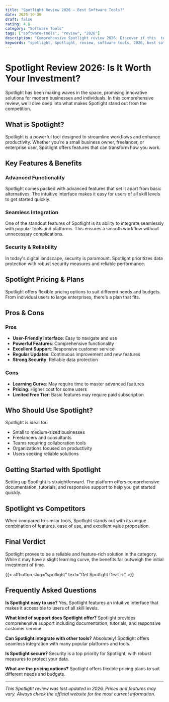 ```yaml
---
title: "Spotlight Review 2026 – Best Software Tools?"
date: 2025-10-30
draft: false
rating: 4.8
category: "Software Tools"
tags: ["software-tools", "review", "2026"]
description: "Comprehensive Spotlight review 2026. Discover if this  tool is the best choice for your needs."
keywords: "spotlight, Spotlight, review, software tools, 2026, best software tools"
---
```


# Spotlight Review 2026: Is It Worth Your Investment?

Spotlight has been making waves in the  space, promising innovative solutions for modern businesses and individuals. In this comprehensive review, we'll dive deep into what makes Spotlight stand out from the competition.

## What is Spotlight?

Spotlight is a powerful  tool designed to streamline workflows and enhance productivity. Whether you're a small business owner, freelancer, or enterprise user, Spotlight offers features that can transform how you work.

## Key Features & Benefits

### Advanced Functionality
Spotlight comes packed with advanced features that set it apart from basic alternatives. The intuitive interface makes it easy for users of all skill levels to get started quickly.

### Seamless Integration
One of the standout features of Spotlight is its ability to integrate seamlessly with popular tools and platforms. This ensures a smooth workflow without unnecessary complications.

### Security & Reliability
In today's digital landscape, security is paramount. Spotlight prioritizes data protection with robust security measures and reliable performance.

## Spotlight Pricing & Plans

Spotlight offers flexible pricing options to suit different needs and budgets. From individual users to large enterprises, there's a plan that fits.

## Pros & Cons

### Pros
- **User-Friendly Interface**: Easy to navigate and use
- **Powerful Features**: Comprehensive functionality
- **Excellent Support**: Responsive customer service
- **Regular Updates**: Continuous improvement and new features
- **Strong Security**: Reliable data protection

### Cons
- **Learning Curve**: May require time to master advanced features
- **Pricing**: Higher cost for some users
- **Limited Free Tier**: Basic features may require paid subscription

## Who Should Use Spotlight?

Spotlight is ideal for:
- Small to medium-sized businesses
- Freelancers and consultants
- Teams requiring collaboration tools
- Organizations focused on productivity
- Users seeking reliable  solutions

## Getting Started with Spotlight

Setting up Spotlight is straightforward. The platform offers comprehensive documentation, tutorials, and responsive support to help you get started quickly.

## Spotlight vs Competitors

When compared to similar tools, Spotlight stands out with its unique combination of features, ease of use, and excellent value proposition.

## Final Verdict

Spotlight proves to be a reliable and feature-rich solution in the  category. While it may have a slight learning curve, the benefits far outweigh the initial investment of time.

{{< affbutton slug="spotlight" text="Get Spotlight Deal →" >}}

## Frequently Asked Questions

**Is Spotlight easy to use?**
Yes, Spotlight features an intuitive interface that makes it accessible to users of all skill levels.

**What kind of support does Spotlight offer?**
Spotlight provides comprehensive support including documentation, tutorials, and responsive customer service.

**Can Spotlight integrate with other tools?**
Absolutely! Spotlight offers seamless integration with many popular platforms and tools.

**Is Spotlight secure?**
Security is a top priority for Spotlight, with robust measures to protect your data.

**What are the pricing options?**
Spotlight offers flexible pricing plans to suit different needs and budgets.

---

*This Spotlight review was last updated in 2026. Prices and features may vary. Always check the official website for the most current information.*
